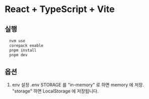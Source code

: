 # React + TypeScript + Vite

## 실행

```bash
  nvm use
  corepack enable
  pnpm install
  pnpm dev
```

## 옵션

1. env 설정
.env STORAGE 를 "in-memory" 로 하면 memory 에 저장.
"storage" 하면 LocalStorage 에 저장됩니다.
